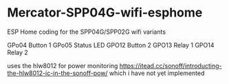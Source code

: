 # Mercator-SPP04G-wifi-esphome
ESP Home coding for the SPP04G/SPP02G wifi variants

GPo04 Button 1
GPo05 Status LED
GPO12 Button 2
GPO13 Relay 1
GPO14 Relay 2

uses the hlw8012 for power monitoring https://itead.cc/sonoff/introducting-the-hlw8012-ic-in-the-sonoff-pow/ which i have not yet 
implemented
